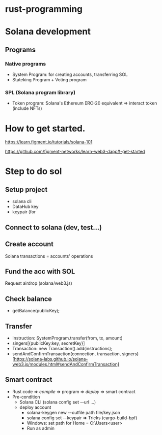 # rust-programming

# Solana development
## Programs
### Native programs
  + System Program: for creating accounts, transferring SOL
  + Stateking Program + Voting program
### SPL (Solana program library)
  + Token program: Solana's Ethereum ERC-20 equivalent
  => interact token (include NFTs)
  
  
# How to get started.
https://learn.figment.io/tutorials/solana-101

https://github.com/figment-networks/learn-web3-dapp#-get-started


# Step to do sol
## Setup project
  + solana cli
  + DataHub key
  + keypair (for 
## Connect to solana (dev, test...)

## Create account
Solana transactions = accounts' operations

## Fund the acc with SOL
Request airdrop (solana/web3.js)

## Check balance
+ getBalance(publicKey);

## Transfer
+ Instruction: SystemProgram.transfer(from, to, amount)
+ singers[{publicKey:key, secretKey}]
+ Transaction: new Transaction().add(instructions);
+ sendAndConfirmTransaction(connection, transaction, signers) [https://solana-labs.github.io/solana-web3.js/modules.html#sendAndConfirmTransaction]

## Smart contract
+ Rust code => *compile* => program => *deploy* => smart contract
+ Pre-condition
  - Solana CLI (solana config set --url ...)
  - deploy account
    + solana-keygen new --outfile path file/key.json
    + solana config set --keypair <path>
  => Tricks (cargo-build-bpf)
    + Windows: set path for Home = C:\Users\<user>
    + Run as admin
  
